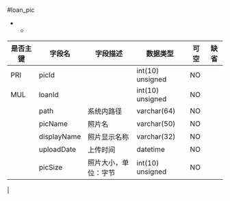 #loan_pic
* -
 
|是否主键	|字段名	|字段描述	|数据类型	|可空	|缺省	|
| --------|-----|-----|-----|-----|-----|
|PRI|picId||int(10) unsigned|NO||
|MUL|loanId||int(10) unsigned|NO||
||path|系统内路径|varchar(64)|NO||
||picName|照片名|varchar(50)|NO||
||displayName|照片显示名称|varchar(32)|NO||
||uploadDate|上传时间|datetime|NO||
||picSize|照片大小，单位：字节|int(10) unsigned|NO||
|
